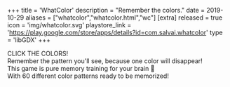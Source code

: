 +++
title = 'WhatColor'
description = "Remember the colors."
date = 2019-10-29
aliases = ["whatcolor","whatcolor.html","wc"]
[extra]
released = true
icon = 'img/whatcolor.svg'
playstore_link = 'https://play.google.com/store/apps/details?id=com.salvai.whatcolor'
type = 'libGDX'
+++

CLICK THE COLORS!  
Remember the pattern you'll see, because one color will disappear!  
This game is pure memory training for your brain 🧠  
With 60 different color patterns ready to be memorized!